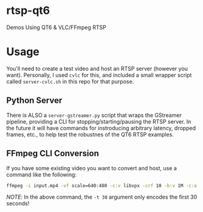 # rtsp-qt6

Demos Using QT6 &amp; VLC/FFmpeg RTSP

# Usage

You'll need to create a test video and host an RTSP server (however you want).
Personally, I used `cvlc` for this, and included a small wrapper script called
`server-cvlc.sh` in this repo for that purpose.

## Python Server
There is ALSO a `server-gstreamer.py` script that wraps the GStreamer pipeline,
providing a CLI for stopping/starting/pausing the RTSP server. In the future it
will have commands for instroducing arbitrary latency, dropped frames, etc., to
help test the robustnes of the QT6 RTSP examples.

## FFmpeg CLI Conversion

If you have some existing video you want to convert and host, use a command like
the following:

```sh
ffmpeg -i input.mp4 -vf scale=640:480 -c:v libvpx -crf 10 -b:v 1M -c:a libvorbis -t 30 output.webm
```

*NOTE*: In the above command, the `-t 30` argument only encodes the first 30
seconds!
